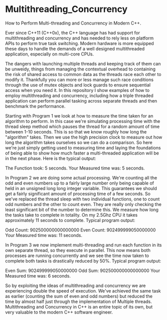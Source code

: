 # Multithreading_Concurrency
How to Perform Multi-threading and Concurrency in Modern C++.

Ever since C++11 (C++0x), the C++ language has had support for multithreading and concurrency and has needed to rely less on platform APIs to perform true task switching. Modern hardware is more equipped these days to handle the demands of a well designed multithreaded application, especially on multi-core CPUs. 

The dangers with launching multiple threads and keeping track of them can be unweidy, things from managing the contextual overhead to containing the risk of shared access to common data as the threads race each other to modify it. Thankfully you can more or less manage such race conditions through the use of mutex objects and lock guards to ensure sequential access when you need it. In this repository I show examples of how to employ multithreading and concurrency, including how a triple threaded application can perform parallel tasking across separate threads and then benchmark the performance. 

Starting with Program 1 we look at how to measure the time taken for an algorithm to perform. In this case we're simulating processing time with the thread sleep method which pauses the thread for a random amount of time between 1-10 seconds.
This is so that we know roughly how long the "algorithm" takes. Then we use the high precision clock to measure out how long the algorithm takes ourselves so we can do a comparison. So here we're just simply getting used to measuring time and laying the foundations of being able to show how much faster a multi-threaded application will be in the next phase. Here is the typical output:

The Function took: 5 seconds.
Your Measured time was: 5 seconds.

In Program 2 we are doing some actual processing. We're counting all the odd and even numbers up to a fairly large number only being capable of held in an unsigned long long integer variable. This guarantees we should get a fairly significant amount of processing time of a few seconds. So we've replaced the thread sleep with two individual functions, one to count odd numbers and the other to count even. They are really only checking the least significant bit of the number to determine this. We measure how long the tasks take to complete in totality. On my 2.5Ghz CPU it takes approximately 11 seconds to complete. Typical program output:

Odd Count: 902500000000000000
Even Count: 902499999050000000
Your Measured time was: 11 seconds.

In Program 3 we now implement multi-threading and run each function in its own separate thread, so they execute in parallel. This now means both processes are running concurrently and we see the time now taken to complete both tasks is drastically reduced by 50%. Typical program output:

Even Sum: 902499999050000000
Odd Sum: 902500000000000000
Your Measured time was: 6 seconds.

So by exploiting the ideas of multithreading and concurrency we are experiencing double the speed of execution. We've achieved the same task as earlier (counting the sum of even and odd numbers) but reduced the time by almost half just through the implementation of Multiple threads. Multithreading and Concurrency in C++ is an entire topic of its own, but very valuable to the modern C++ software engineer.
